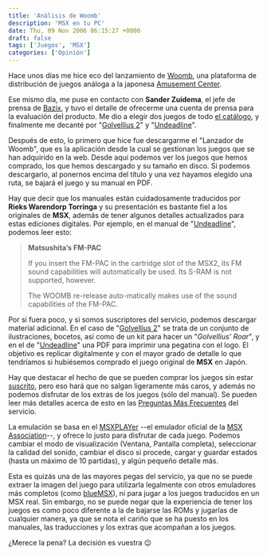 ```yaml
---
title: 'Análisis de Woomb'
description: 'MSX en tu PC'
date: Thu, 09 Nov 2006 06:15:27 +0000
draft: false
tags: ['Juegos', 'MSX']
categories: ['Opinión']
---
```


Hace unos días me hice eco del lanzamiento de [Woomb](http://www.woomb.net/?aid=16), una plataforma de distribución de juegos análoga a la japonesa [Amusement Center](http://www.amusement-center.com/index.html).

Ese mismo día, me puse en contacto con **Sander Zuidema**, el jefe de prensa de [Bazix](http://www.bazix.nl/), y tuvo el detalle de ofrecerme una cuenta de prensa para la evaluación del producto. Me dio a elegir dos juegos de todo [el catálogo](http://www.woomb.net/games.html?aid=16), y finalmente me decanté por "[Golvellius 2](http://www.woomb.net/Golvellius.2+Compile.html?aid=16)" y "[Undeadline](http://www.woomb.net/Undeadline+T.E.Soft.html?aid=16)".

Después de esto, lo primero que hice fue descargarme el "Lanzador de Woomb", que es la aplicación desde la cual se gestionan los juegos que se han adquirido en la web. Desde aquí podemos ver los juegos que hemos comprado, los que hemos descargado y su tamaño en disco. Si podemos descargarlo, al ponernos encima del título y una vez hayamos elegido una ruta, se bajará el juego y su manual en PDF.

Hay que decir que los manuales están cuidadosamente traducidos por **Rieks Warendorp Torringa** y su presentación es bastante fiel a los originales de **MSX**, además de tener algunos detalles actualizados para estas ediciones digitales. Por ejemplo, en el manual de "[Undeadline](http://www.woomb.net/Undeadline+T.E.Soft.html?aid=16)", podemos leer esto:

> **Matsushita’s FM-PAC**
> 
> If you insert the FM-PAC in the cartridge slot of the MSX2, its FM sound capabilities will automatically be used. Its S-RAM is not supported, however.
> 
> The WOOMB re-release auto-matically makes use of the sound capabilities of the FM-PAC.

Por si fuera poco, y si somos suscriptores del servicio, podemos descargar material adicional. En el caso de "[Golvellius 2](http://www.woomb.net/Golvellius.2+Compile.html?aid=16)" se trata de un conjunto de ilustraciones, bocetos, así como de un kit para hacer un "_Golvellius’ Roar_", y en el de "[Undeadline](http://www.woomb.net/Undeadline+T.E.Soft.html?aid=16)" una PDF para imprimir una pegatina con el logo. El objetivo es replicar digitalmente y con el mayor grado de detalle lo que tendríamos si hubiésemos comprado el juego original de **MSX** en Japón.

Hay que destacar el hecho de que se pueden comprar los juegos sin estar [suscrito](http://www.woomb.net/register.html?aid=16), pero eso hará que no salgan ligeramente más caros, y además no podemos disfrutar de los extras de los juegos (sólo del manual). Se pueden leer más detalles acerca de esto en las [Preguntas Más Frecuentes](http://www.woomb.net/faq.html?aid=16) del servicio.

La emulación se basa en el [MSXPLAYer](http://www.msxa.org/player/about.html) --el emulador oficial de la [MSX Association](http://www.msxa.org/index.html)--, y ofrece lo justo para disfrutar de cada juego. Podemos cambiar el modo de visualización (Ventana, Pantalla completa), seleccionar la calidad del sonido, cambiar el disco si procede, cargar y guardar estados (hasta un máximo de 10 partidas), y algún pequeño detalle más.

Esta es quizás una de las mayores pegas del servicio, ya que no se puede extraer la imagen del juego para utilizarla legalmente con otros emuladores más completos (como [blueMSX](http://www.bluemsx.com/)), ni para jugar a los juegos traducidos en un MSX real. Sin embargo, no se puede negar que la experiencia de tener los juegos es como poco diferente a la de bajarse las ROMs y jugarlas de cualquier manera, ya que se nota el cariño que se ha puesto en los manuales, las traducciones y los extras que acompañan a los juegos.

¿Merece la pena? La decisión es vuestra :wink: